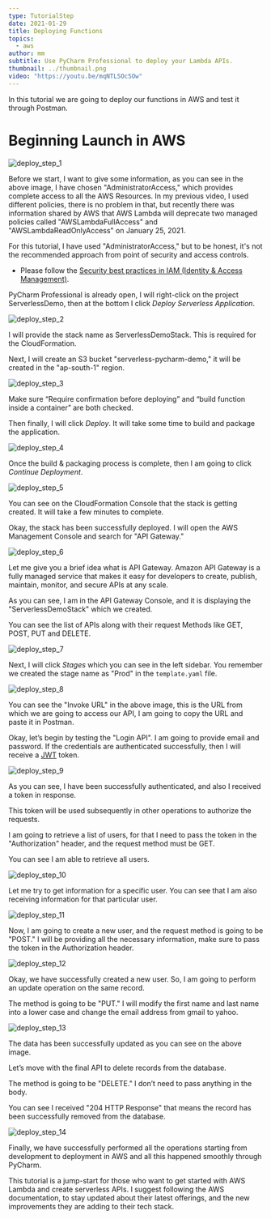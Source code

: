 ```yaml
---
type: TutorialStep
date: 2021-01-29
title: Deploying Functions
topics:
  - aws
author: mm
subtitle: Use PyCharm Professional to deploy your Lambda APIs.
thumbnail: ../thumbnail.png
video: "https://youtu.be/mqNTLSOcSOw"
---
```


In this tutorial we are going to deploy our functions in AWS and test it through Postman.

# Beginning Launch in AWS

![deploy_step_1](steps/step1.png)

Before we start, I want to give some information, as you can see in the above image,
I have chosen "AdministratorAccess," which provides complete access to
all the AWS Resources.
In my previous video, I used different policies, there is no problem in that,
but recently there was information shared by AWS
that AWS Lambda will deprecate two managed policies called "AWSLambdaFullAccess"
and "AWSLambdaReadOnlyAccess" on January 25, 2021.

For this tutorial, I have used "AdministratorAccess,"
but to be honest, it's not the recommended approach from point of security and access controls.

- Please follow the [Security best practices in IAM (Identity & Access Management)](https://docs.aws.amazon.com/IAM/latest/UserGuide/best-practices.html).

PyCharm Professional is already open, I will right-click on the project ServerlessDemo,
then at the bottom I click _Deploy Serverless Application_.

![deploy_step_2](steps/step2.png)

I will provide the stack name as ServerlessDemoStack. This is required for the CloudFormation.

Next, I will create an S3 bucket "serverless-pycharm-demo," it will be created in the "ap-south-1" region.

![deploy_step_3](steps/step3.png)

Make sure “Require confirmation before deploying” and “build function inside a container” are both checked.

Then finally, I will click _Deploy_. It will take some time to build and package the application.

![deploy_step_4](steps/step4.png)

Once the build & packaging process is complete, then I am going to click _Continue Deployment_.

![deploy_step_5](steps/step5.png)

You can see on the CloudFormation Console that the stack is getting created.
It will take a few minutes to complete.

Okay, the stack has been successfully deployed. I will open the AWS Management Console and search for "API Gateway."

![deploy_step_6](steps/step6.png)

Let me give you a brief idea what is API Gateway.
Amazon API Gateway is a fully managed service that makes it easy for developers to create, publish, maintain, monitor,
and secure APIs at any scale.

As you can see, I am in the API Gateway Console, and it is displaying the "ServerlessDemoStack" which we created.

You can see the list of APIs along with their request Methods like GET, POST, PUT and DELETE.

![deploy_step_7](steps/step7.png)

Next, I will click _Stages_ which you can see in the left sidebar.
You remember we created the stage name as "Prod" in the `template.yaml` file.

![deploy_step_8](steps/step8.png)

You can see the "Invoke URL" in the above image, this is the URL from which we are going to access our API,
I am going to copy the URL and paste it in Postman.

Okay, let’s begin by testing the "Login API".
I am going to provide email and password.
If the credentials are authenticated successfully, then
I will receive a [JWT](https://jwt.io/) token.

![deploy_step_9](steps/step9.png)

As you can see, I have been successfully authenticated, and also I received a token in response.

This token will be used subsequently in other operations to authorize the requests.

I am going to retrieve a list of users, for that I need to pass the token in the "Authorization" header,
and the request method must be GET.

You can see I am able to retrieve all users.

![deploy_step_10](steps/step10.png)

Let me try to get information for a specific user. You can see that I am also receiving information for that particular user.

![deploy_step_11](steps/step11.png)

Now, I am going to create a new user, and the request method is going to be "POST."
I will be providing all the necessary information, make sure to pass the token in the Authorization header.

![deploy_step_12](steps/step12.png)

Okay, we have successfully created a new user. So, I am going to perform an update operation on the same record.

The method is going to be "PUT."
I will modify the first name and last name into a lower case and change the email address from gmail to yahoo.

![deploy_step_13](steps/step13.png)

The data has been successfully updated as you can see on the above image.

Let’s move with the final API to delete records from the database.

The method is going to be "DELETE." I don’t need to pass anything in the body.

You can see I received "204 HTTP Response" that means the record has been successfully removed from the database.

![deploy_step_14](steps/step14.png)

Finally, we have successfully performed all the operations starting from development to deployment in AWS and all this happened smoothly through PyCharm.

This tutorial is a jump-start for those who want to get started with AWS Lambda and create serverless APIs. I suggest following the AWS documentation, to stay updated about their latest offerings, and the new improvements they are adding to their tech stack.
